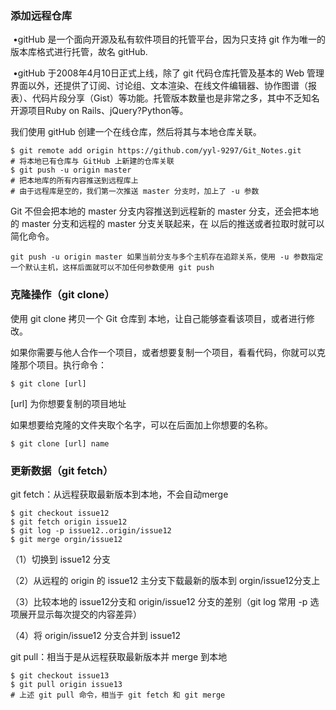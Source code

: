 ### 添加远程仓库

​	•gitHub 是一个面向开源及私有软件项目的托管平台，因为只支持 git 作为唯一的版本库格式进行托管，故名 gitHub.

​	•gitHub 于2008年4月10日正式上线，除了 git 代码仓库托管及基本的 Web 管理界面以外，还提供了订阅、讨论组、文本渲染、在线文件编辑器、协作图谱（报表）、代码片段分享（Gist）等功能。托管版本数量也是非常之多，其中不乏知名开源项目Ruby on Rails、jQuery?Python等。



我们使用 gitHub 创建一个在线仓库，然后将其与本地仓库关联。

```shell
$ git remote add origin https://github.com/yyl-9297/Git_Notes.git
# 将本地已有仓库与 GitHub 上新建的仓库关联
$ git push -u origin master
# 把本地库的所有内容推送到远程库上
# 由于远程库是空的，我们第一次推送 master 分支时，加上了 -u 参数
```

Git 不但会把本地的 master 分支内容推送到远程新的 master 分支，还会把本地的 master 分支和远程的 master 分支关联起来，在 以后的推送或者拉取时就可以简化命令。

```shell
git push -u origin master 如果当前分支与多个主机存在追踪关系，使用 -u 参数指定一个默认主机，这样后面就可以不加任何参数使用 git push
```



### 克隆操作（git clone）

使用 git clone 拷贝一个 Git 仓库到 本地，让自己能够查看该项目，或者进行修改。

如果你需要与他人合作一个项目，或者想要复制一个项目，看看代码，你就可以克隆那个项目。执行命令：

```shell
$ git clone [url]
```

[url] 为你想要复制的项目地址

如果想要给克隆的文件夹取个名字，可以在后面加上你想要的名称。

```shell
$ git clone [url] name
```



### 更新数据（git fetch）

git fetch：从远程获取最新版本到本地，不会自动merge

```shell
$ git checkout issue12
$ git fetch origin issue12
$ git log -p issue12..origin/issue12
$ git merge orgin/issue12
```

（1）切换到 issue12 分支

（2）从远程的 origin 的 issue12 主分支下载最新的版本到 orgin/issue12分支上

（3）比较本地的 issue12分支和 origin/issue12 分支的差别（git log 常用 -p 选项展开显示每次提交的内容差异）

（4）将 origin/issue12 分支合并到 issue12



git pull：相当于是从远程获取最新版本并 merge 到本地

```shell
$ git checkout issue13
$ git pull origin issue13
# 上述 git pull 命令，相当于 git fetch 和 git merge
```

 